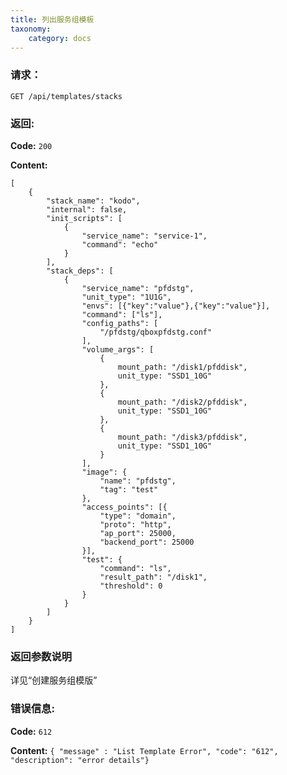 ```yaml
---
title: 列出服务组模板
taxonomy:
    category: docs
---
```

 
### 请求：

    GET /api/templates/stacks

### 返回:

**Code:** `200`

**Content:** 

```
[
	{
		"stack_name": "kodo",
		"internal": false,
		"init_scripts": [
			{
				"service_name": "service-1",
				"command": "echo"
			}
		],
		"stack_deps": [
			{
				"service_name": "pfdstg",
				"unit_type": "1U1G",
				"envs": [{"key":"value"},{"key":"value"}],
				"command": ["ls"],
				"config_paths": [
					"/pfdstg/qboxpfdstg.conf"
				],
				"volume_args": [
					{
						mount_path: "/disk1/pfddisk",
						unit_type: "SSD1_10G"
					},
					{
						mount_path: "/disk2/pfddisk",
						unit_type: "SSD1_10G"
					},
					{
						mount_path: "/disk3/pfddisk",
						unit_type: "SSD1_10G"
					}
				],
				"image": {
					"name": "pfdstg",
					"tag": "test"
				},
				"access_points": [{
					"type": "domain",
					"proto": "http",
					"ap_port": 25000,
					"backend_port": 25000
				}],
				"test": {
					"command": "ls",
					"result_path": "/disk1",
					"threshold": 0
				}
			}
		]
	}
]
```	

### 返回参数说明

详见“创建服务组模版”

### 错误信息:

**Code:** `612`

**Content:** `{ "message" : "List Template Error", "code": "612", "description": "error details"}`
